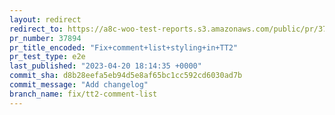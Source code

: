 ```yaml
---
layout: redirect
redirect_to: https://a8c-woo-test-reports.s3.amazonaws.com/public/pr/37894/e2e/index.html
pr_number: 37894
pr_title_encoded: "Fix+comment+list+styling+in+TT2"
pr_test_type: e2e
last_published: "2023-04-20 18:14:35 +0000"
commit_sha: d8b28eefa5eb94d5e8af65bc1cc592cd6030ad7b
commit_message: "Add changelog"
branch_name: fix/tt2-comment-list
---
```

